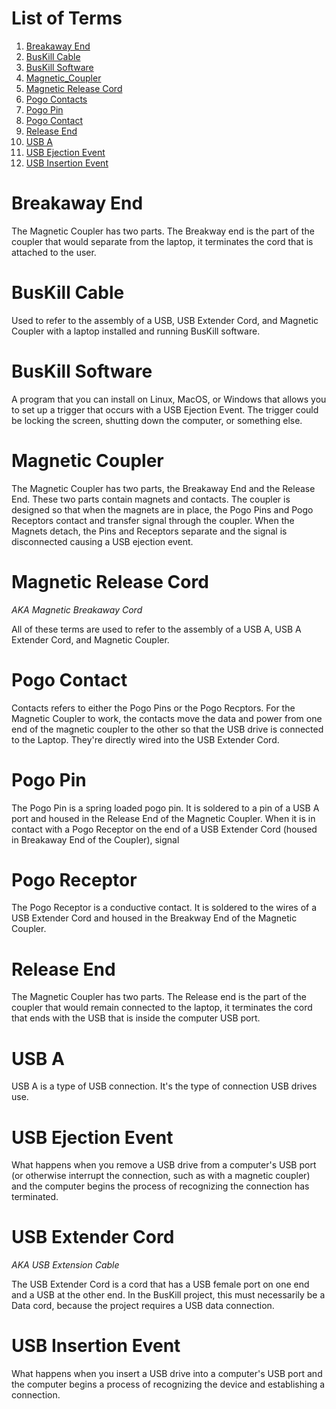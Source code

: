 # List of Terms
1. [Breakaway End](#Breakway-End)
2. [BusKill Cable](#BusKill-Cable)
3. [BusKill Software](#BusKill-Software)
4. [Magnetic_Coupler](#Magnetic-Coupler)
5. [Magnetic Release Cord](#Magnetic-Release-Cord)
6. [Pogo Contacts](#Pogo-Contacts)
7. [Pogo Pin](#Pogo-Pin)
8. [Pogo Contact](#Pogo-Contact)
9. [Release End](#Release-End)
10. [USB A](#USB-A)
11. [USB Ejection Event](#USB-Ejection-Event)
12. [USB Insertion Event](#USB-Insertion-Event)


# Breakaway End <a name="Breakaway-End"></a>
The Magnetic Coupler has two parts. The Breakway end is the part of the coupler that would separate from the laptop, it terminates the cord that is attached to the user. 

# BusKill Cable <a name="BusKill-Cable"></a>
Used to refer to the assembly of a USB, USB Extender Cord, and Magnetic Coupler with a laptop installed and running BusKill software. 

# BusKill Software <a name="BusKill-Software"></a>
A program that you can install on Linux, MacOS, or Windows that allows you to set up a trigger that occurs with a USB Ejection Event. The trigger could be locking the screen, shutting down the computer, or something else. 

# Magnetic Coupler <a name="Magnetic-Coupler"></a>
The Magnetic Coupler has two parts, the Breakaway End and the Release End. These two parts contain magnets and contacts. The coupler is designed so that when the magnets are in place, the Pogo Pins and Pogo Receptors contact and transfer signal through the coupler. When the Magnets detach, the Pins and Receptors separate and the signal is disconnected causing a USB ejection event.

# Magnetic Release Cord  <a name="Magnetic-Release-Cord"></a>
*AKA Magnetic Breakaway Cord* 

All of these terms are used to refer to the assembly of a USB A, USB A Extender Cord, and Magnetic Coupler.

# Pogo Contact <a name="Pogo-Contact"></a>
Contacts refers to either the Pogo Pins or the Pogo Recptors. For the Magnetic Coupler to work, the contacts move the data and power from one end of the magnetic coupler to the other so that the USB drive is connected to the Laptop. They're directly wired into the USB Extender Cord.

# Pogo Pin <a name="Pogo-Pin"></a>
The Pogo Pin is a spring loaded pogo pin. It is soldered to a pin of a USB A port and housed in the Release End of the Magnetic Coupler. When it is in contact with a Pogo Receptor on the end of a USB Extender Cord (housed in Breakaway End of the Coupler), signal 

# Pogo Receptor <a name="Pogo-Receptor"></a>
The Pogo Receptor is a conductive contact. It is soldered to the wires of a USB Extender Cord and housed in the Breakway End of the Magnetic Coupler. 

# Release End <a name="Release-End"></a>
The Magnetic Coupler has two parts. The Release end is the part of the coupler that would remain connected to the laptop, it terminates the cord that ends with the USB that is inside the computer USB port. 

# USB A <a name="USB-A"></a>
USB A is a type of USB connection. It's the type of connection USB drives use. 

# USB Ejection Event <a name="USB-Ejection-Event"></a>
What happens when you remove a USB drive from a computer's USB port (or otherwise interrupt the connection, such as with a magnetic coupler) and the computer begins the process of recognizing the connection has terminated.

# USB Extender Cord <a name="USB-Extender-Cord"></a>
*AKA USB Extension Cable*

The USB Extender Cord is a cord that has a USB female port on one end and a USB at the other end. In the BusKill project, this must necessarily be a Data cord, because the project requires a USB data connection. 

# USB Insertion Event <a name="USB-Insertion-Event"></a>
What happens when you insert a USB drive into a computer's USB port and the computer begins a process of recognizing the device and establishing a connection. 
